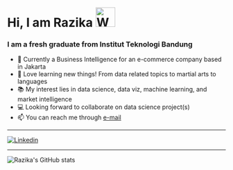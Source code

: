 <h1 align="left">Hi, I am Razika <img src="https://raw.githubusercontent.com/nixin72/nixin72/master/wave.gif"  alt="Waving hand animated gif"height="45" width="45" /> </h1>

### I am a fresh graduate from Institut Teknologi Bandung 
- 💼 Currently a Business Intelligence for an e-commerce company based in Jakarta
- 🌱 Love learning new things! From data related topics to martial arts to languages
- 📚 My interest lies in data science, data viz, machine learning, and market intelligence
- 💻 Looking forward to collaborate on data science project(s)
- 📫 You can reach me through [e-mail](mailto:razikaalmira@gmail.com)

---

[![Linkedin](https://img.shields.io/badge/Linkedin-0077B5?style=for-the-badge&logo=linkedin&logoColor=white)](https://www.linkedin.com/in/razikaalmira/)

---

<img align="center" alt="Razika's GitHub stats" src="https://github-readme-stats.vercel.app/api?username=razikaalmira&count_private=true&show_icons=true&theme=radical" />
